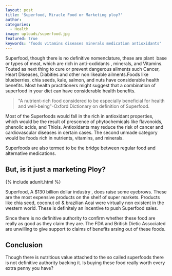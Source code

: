 ```yaml
---
layout: post
title: 'Superfood, Miracle Food or Marketing ploy?'
author:
categories:
  - Health
image: uploads/superfood.jpg
featured: true
keywords: "foods vitamins diseases minerals medication antioxidants"
---
```


Superfood, though there is no definitive nomenclature, these are plant&nbsp; base or types of meat, which are rich in anti-oxdidants , minerals, and Vitamins. Touted as next thing to cure or prevent dangerous ailments such Cancer, Heart Diseases, Diabities and other non likeable ailments.Foods like blueberries, chia seeds, kale, salmon, and nuts have considerable health benefits. Most health practitioners might suggest that a combination of superfood in your diet can have considerable health benefits.

> "A nutrient-rich food considered to be especially beneficial for health and well-being"-Oxford Dictionary on definition of Superfood.

Most of the Superfoods would fall in the rich in antioxidant properties, which would be the result of prescence of phytochemicals like flavonoids, phenolic acids, and Thiols. Antioxidants may reduce the risk of cancer and cardiovascular diseases in certain cases. The second unmade category would be foods rich in nutrients, vitamins, and minerals.

Superfoods are also termed to be the bridge between regular food and alternative medications.

## But, is it just a marketing Ploy?

{% include adunit.html %}

Superfood, A $130 billion dollar industry , does raise some eyebrows. These are the most expensive products on the shelf of super markets. Products like chia seed, coconut oil & brazilian Acai were virtually non existent in the western world. These is definitely an incentive to push Superfood sales.

Since there is no definitive authority to confirm whether these food are really as good as they claim they are. The FDA and British Dietic Associated are unwilling to give support to claims of benefits arsing out of these foods.

## Conclusion
Though there is nutritious value attached to the so called superfoods there is not definitive authority backing it. Is buying these food really worth every extra penny you have?